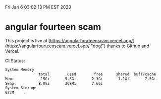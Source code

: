 Fri Jan  6 03:02:13 PM EST 2023

# angular fourteen scam


This project is live at [https://angularfourteenscam.vercel.app/](https://angularfourteenscam.vercel.app/ "dog!") thanks to Github and Vercel.

CI Status: 

```bash
System Memory
               total        used        free      shared  buff/cache   available
Mem:            15Gi       5.5Gi       2.3Gi       1.1Gi       7.5Gi       8.4Gi
Swap:          8.0Gi       368Mi       7.6Gi
System Storage
622M	.
```
```bash
